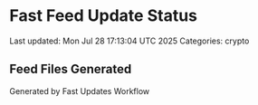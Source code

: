 # Fast Feed Update Status
Last updated: Mon Jul 28 17:13:04 UTC 2025
Categories: crypto

## Feed Files Generated

Generated by Fast Updates Workflow
